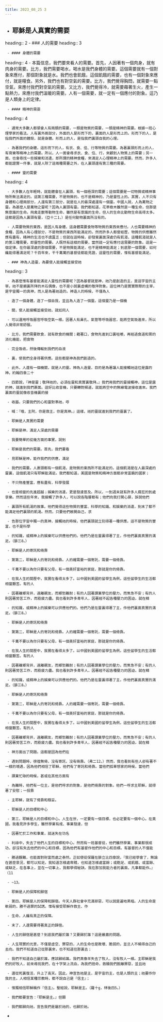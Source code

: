 ```yaml
---
title: 2023_08_25 3
---
```


- ## 耶穌是人真實的需要
heading:: 2
	 - ### 人的需要
heading:: 3

	 - #### 身體的需要
heading:: 4
		 - 本篇信息，我們要來看人的需要。首先，人因著有一個肉身，就有肉身的需要。比方，我們需要喝水，喝水是我們身體的需要。這個需要就有一個對象來應付，那個對象就是水。我們也會飢餓，這個飢餓的需要，也有一個對象來應付，就是糧食。另外，我們也有對空氣的需要。比方，我們覺得胸悶，就需要一點空氣，來應付我們對空氣的需要。又比方，我們覺得冷，就需要藉著生火，產生一點熱力，來應付我們溫暖的需要。人有一個需要，就一定有一個應付的對象。這乃是人類身上的定律。

	 - #### 精神的需耍
heading:: 4

	 - 通常大多數人都領會人有兩類的需要，一類是物質的需要，一類是精神的需要。根據一班心理學家的看法，人有裏外兩部分，外面的人是形而下的，裏面的人是形而上的。形而下的人，是指我們外面的體殼，就是身體。形而上的人，是指我們裏頭自我的心理。

	 - 為著我們的身體，這形而下的人，有衣、食、佳、行等物質的需要。為著裏頭形而上的人，有育樂等精神上的需要。所以，人一面會尋求衣、食、住、行，來顧到人物質上的需要；另一面，也會尋找一些娛樂和消遣，即所謂的精神食糧，來滿足人心理精神上的需要。然而，許多人都能證實一件事，就是人除了這兩種需要之外，在人裏頭還有第三種的需要。

	 - #### 靈的需要
heading:: 4

	 - 大多數人在年輕時，就能體會在人裏頭，有一個極深的需要；這個需要是一切物質或精神事物所無法滿足的。這第三種需要，不是物質的，也不是精神的，乃是靈性上的。其實，人不只有身體和心理兩部分，人還有第三部分，就是在人的最深處還有一個靈。中國人說，人為萬物之靈。為甚麼人是萬物之靈呢？因為人裏頭有靈。我們都知道，花草樹木雖然是一種生命，但那是無意識的生命。飛禽走獸等動物生命，雖然是有意識的生命，但人的生命比動物生命高得太多。這都是因為人裏頭有靈，（亞十二1，）是任何動物裏面所沒有的。

	 - 人需要物質的東西，是因人有身體，這身體需要食物等物質的東西來應付。人也需要精神的食糧，因為人有心理部分，不是物質的東西所能滿足的。然而許多人都曾經歷，物質的供應雖然應有盡有，精神的生活也不虞匱乏；但就在這時候，卻發覺裏面深處仍有飢渴，這種飢渴就是人的第三種需要，即靈性的需要。人既然有這樣的需要，當然就一定有應付這需要的對象。這是一個定律。在你最深處的那個需要，不是物質能滿足，也不是精神能滿足；到底那一個需要，如何纔能得著滿足呢？千百年來，干千萬萬的基督徒都能見證，這靈性的需要，惟有基督能滿足。

	 - ### 神為人造靈，為要使人能接觸並接受祂
heading:: 3

	 - 為甚麼惟有基督能滿足人靈性的需要呢？因為基督就是神，祂乃是創造的主，是這宇宙的主宰。祂不是廟裏所拜的木石偶像，也不是小說裏虛構的敬拜對象。這位神乃是實實際際的主宰，是宇宙獨一的真神，而人是為著祂造的。神造人的時候，不僅為人

	 - 造了一個身體，造了一個自我，並且為人造了一個靈。這個靈乃是一個機

	 - 關，使人能接觸並接受祂，就如同人

	 - 可以運用呼吸器官呼吸空氣一樣。因著人有鼻孔、氣管等呼吸器官，能將空氣吸進來，所以人覺得非常舒服。

	 - 比方，我們需要飲食，就有飲食的機關；藉著口，食物先進到口裏咀嚼，再經過食道和胃的消化機能，把食物

	 - 完全吸收，然後傳輸到我們的血液

	 - 裏，使我們全身得著供應。這些都是神為我們創造的。

	 - 此外，人還有一個機關，就是人的靈。神為人造靈，目的是為著讓人能接觸祂這位是露的神。約翰四章二十

	 - 四節說，『神是靈；敬拜祂的，必須在靈和真實裏敬拜。』我們用我們的靈接觸神，這位是露的神，就進到我們裹面。這好比收音機，只要轉對頻道，就能將空中的無線電波接收進來。我們裏面的靈就像收音機裏的接

	 - 收器，只要我們的心和靈對準祂，呼

	 - 喊：『哦，主阿，你是救主，你是真神。』這樣，祂的靈就進到我們的靈裏了。

	 - 耶穌是人真實的需要

	 - 耶穌是神，滿足人深處的需要

	 - 我要簡單的從幾方面的事實，說到

	 - 耶穌是我們的需要。首先，我們要看

	 - 見耶穌是神，能作我們的供應，滿足

	 - 我們的需要。人裹頭都有一個飢渴，是物質的東西所不能滿足的。這個飢渴是在人最深處的靈裏，這個飢渴只有耶穌能滿足。我們都知道，美國是物質和精神方面都非常富饒的國家；

	 - 不只物產豐富，應有盡有，科學發展

	 - 也是相當的先進超越；娛樂的消遣，更是發達普及。所以，一到週末就有許多人瘋狂的到處享樂。然而這些年來，我接觸了許多人，可以說各階層都有；他們向我打開心扉，訴說他們

	 - 裏頭所有飢渴的故事。他們覺得這些物質的豐富、科學的知識、和娛樂的消遣，到末了都不能滿足他們裏頭的飢渴。然而，只要他們敞開自己，求

	 - 告那位宇宙中獨一的真神，接觸祂的時候，他們裏頭就立刻得著一種供應。這不是物質的豐富，也不是科學

	 - 的知識，或精神上的娛樂可以供應他們的。他們乃是在靈裏得著了主，作他們裏面真實的滿足。（腓三8。）

	 - 耶穌是人的寄託和倚靠

	 - 第第二，耶穌是人的寄託和倚靠。人的確需要一個寄託，需要一個倚靠。

	 - 千萬不要以為你只要有父母，有一個美好富裕的家庭，那就是你的倚靠。

	 - 在我人生的閱歷中，我實在看得太多了。以中國到美國的留學生為例，這些留學生的生活都相當艱苦。有的人

	 - 因著離鄉背井，遠離親友，而鄉愁難耐；有的人因著課業學位的壓力，而焦急不安；有的人則因著勞苦工作，而筋疲力盡。我也看到許多青年人，因著經不起各種壓力的困迫，就在精

	 - 的知識，或精神上的娛樂可以供應他們的。他們乃是在靈裏得著了主，作他們裏面真實的滿足。（腓三8。）

	 - 耶穌是人的寄託和倚靠

	 - 第第二，耶穌是人的寄託和倚靠。人的確需要一個寄託，需要一個倚靠。

	 - 千萬不要以為你只要有父母，有一個美好富裕的家庭，那就是你的倚靠。

	 - 在我人生的閱歷中，我實在看得太多了。以中國到美國的留學生為例，這些留學生的生活都相當艱苦。有的人

	 - 因著離鄉背井，遠離親友，而鄉愁難耐；有的人因著課業學位的壓力，而焦急不安；有的人則因著勞苦工作，而筋疲力盡。我也看到許多青年人，因著經不起各種壓力的困迫，就在精

	 - 的知識，或精神上的娛樂可以供應他們的。他們乃是在靈裏得著了主，作他們裏面真實的滿足。（腓三8。）

	 - 耶穌是人的寄託和倚靠

	 - 第第二，耶穌是人的寄託和倚靠。人的確需要一個寄託，需要一個倚靠。

	 - 千萬不要以為你只要有父母，有一個美好富裕的家庭，那就是你的倚靠。

	 - 在我人生的閱歷中，我實在看得太多了。以中國到美國的留學生為例，這些留學生的生活都相當艱苦。有的人

	 - 因著離鄉背井，遠離親友，而鄉愁難耐；有的人因著課業學位的壓力，而焦急不安；有的人則因著勞苦工作，而筋疲力盡。我也看到許多青年人，因著經不起各種壓力的困迫，就在精

	 - 神方面出了問題。這都是因為他們在

	 - 遇到問題時，徬徨無倚，沒有寄託，沒有倚靠。（弗二12。）然而，我也看到有些人卻有著不一樣的境遇，因為他們相信了耶穌，他們有了寄託和倚靠。當他們孤單想家的時候，當他們

	 - 課業忙碌的時候，甚或在其他方面有

	 - 為難時，他們有一位主，是他們呼求的對象，是他們倚靠的對象。他們一呼求主耶穌，就得著了安慰；一投靠

	 - 主耶穌，就有了倚靠和穩妥。

	 - 耶穌是人的目標和中心

	 - 第三，耶穌是人的目標和中心。人生在世，一定要有一個目標，也必定要有一個中心。在美國，我看見許多學生，雖然學業有成、事業發達，但

	 - 因著忙於工作和事業，就迷失在功名

	 - 利祿中，失去了他們人生的目標和中心。然而有一班基督徒，他們雖然學業、事業都很成功，卻沒有失去他們的中心和目標，因為他們有基督作他們的中心和目標。有基督的人不僅能

	 - 勝過艱難，也能面對財富而處之泰然。正如使徒保羅在腓立比四章說，『我已經學會了，無論在甚麼景況，都可以知足。我知道怎樣處卑賤，也知道怎樣處富餘；或飽足、或飢餓、或富餘、或缺乏，在各事上，並在一切事上，我都學得秘訣。我在那加我能力者的裏面，凡事都能作。』（11

	 - ~13。

	 - 耶穌是人的保障和歸宿

	 - 第四，耶穌是人的保障和歸宿。今天人群社會中充滿邪惡，可以說是遍地黑暗。人的生命是軟弱的，勝不過罪的試誘。惟有接受耶穌作救主、作

	 - 生命，人纔有真正的保障。

	 - 末了，人還需要得著真正的歸宿。

	 - 人生的歸宿是甚麼？到底我們屬於誰？又要歸於誰？這是嚴肅的問題。

	 - 人生現實的光景，不僅是虛空、罪惡的，人的生命也是敗壞、脆弱的，並旦人不曉得自己的去向。我們不知道自己從那裏來，也不知道往那裏去；

	 - 我們不知道自己屬於誰，應該歸給誰。我們真像羊失去了牧人，沒有牧人一樣。主耶穌是我們的好牧人，前來尋找我們，在十字架上流血，為我們捨命，救贖我們脫離罪惡，並且祂

	 - 還從死裏復活，升上了高天。因此，神宣告祂是主，是宇宙的主，也是人類的主；祂要作你我的主。人相信某種宗教時，都不說自己是『信主』；

	 - 惟獨相信耶穌稱作『信主』。聖經說，耶穌是主。（羅十g，林後四5。）

	 - 我們都要宣告：『耶穌是主。』但願

	 - 我們都歸向祂，宣告我們是屬於祂的，也歸於祂。

- 

